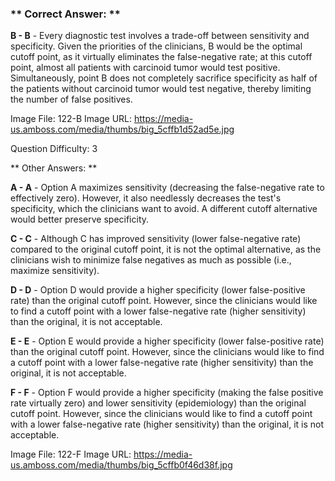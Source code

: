 ### ** Correct Answer: **

**B - B** - Every diagnostic test involves a trade-off between sensitivity and specificity. Given the priorities of the clinicians, B would be the optimal cutoff point, as it virtually eliminates the false-negative rate; at this cutoff point, almost all patients with carcinoid tumor would test positive. Simultaneously, point B does not completely sacrifice specificity as half of the patients without carcinoid tumor would test negative, thereby limiting the number of false positives.

Image File: 122-B
Image URL: https://media-us.amboss.com/media/thumbs/big_5cffb1d52ad5e.jpg

Question Difficulty: 3

** Other Answers: **

**A - A** - Option A maximizes sensitivity (decreasing the false-negative rate to effectively zero). However, it also needlessly decreases the test's specificity, which the clinicians want to avoid. A different cutoff alternative would better preserve specificity.

**C - C** - Although C has improved sensitivity (lower false-negative rate) compared to the original cutoff point, it is not the optimal alternative, as the clinicians wish to minimize false negatives as much as possible (i.e., maximize sensitivity).

**D - D** - Option D would provide a higher specificity (lower false-positive rate) than the original cutoff point. However, since the clinicians would like to find a cutoff point with a lower false-negative rate (higher sensitivity) than the original, it is not acceptable.

**E - E** - Option E would provide a higher specificity (lower false-positive rate) than the original cutoff point. However, since the clinicians would like to find a cutoff point with a lower false-negative rate (higher sensitivity) than the original, it is not acceptable.

**F - F** - Option F would provide a higher specificity (making the false positive rate virtually zero) and lower sensitivity (epidemiology) than the original cutoff point. However, since the clinicians would like to find a cutoff point with a lower false-negative rate (higher sensitivity) than the original, it is not acceptable.

Image File: 122-F
Image URL: https://media-us.amboss.com/media/thumbs/big_5cffb0f46d38f.jpg

